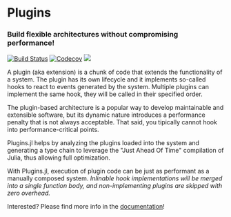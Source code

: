 # Plugins

### Build flexible architectures without compromising performance!

[![Build Status](https://travis-ci.com/tisztamo/Plugins.jl.svg?branch=master)](https://travis-ci.com/tisztamo/Plugins.jl)
[![Codecov](https://codecov.io/gh/tisztamo/Plugins.jl/branch/master/graph/badge.svg)](https://codecov.io/gh/tisztamo/Plugins.jl)
[![](https://img.shields.io/badge/docs-dev-blue.svg)](https://tisztamo.github.io/Plugins.jl/dev)

A plugin (aka extension) is a chunk of code that extends the functionality of a system. The plugin has its own lifecycle and it implements so-called hooks to react to events generated by the system. Multiple plugins can implement the same hook, they will be called in their specified order.

The plugin-based architecture is a popular way to develop maintainable and extensible software, but its dynamic nature introduces a performance penalty that is not always acceptable. That said, you tipically cannot hook into performance-critical points.

Plugins.jl helps by analyzing the plugins loaded into the system and generating a type chain to leverage the "Just Ahead Of Time" compilation of Julia, thus allowing full optimization.

With Plugins.jl, execution of plugin code can be just as performant as a manually composed system. *Inlinable hook implementations will be merged into a single function body, and non-implementing plugins are skipped with zero overhead.*

Interested? Please find more info in the [documentation](https://tisztamo.github.io/Plugins.jl/dev)!
